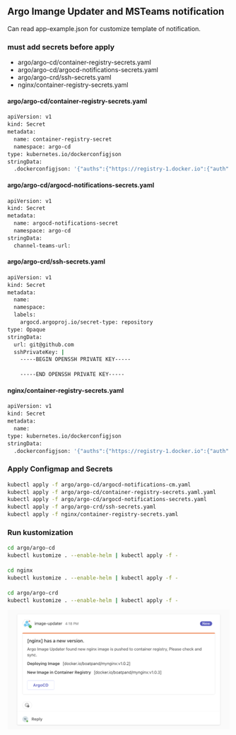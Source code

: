## Argo Imange Updater and MSTeams notification

Can read app-example.json for customize template of notification.

### must add secrets before apply
* argo/argo-cd/container-registry-secrets.yaml
* argo/argo-cd/argocd-notifications-secrets.yaml
* argo/argo-crd/ssh-secrets.yaml
* nginx/container-registry-secrets.yaml

#### argo/argo-cd/container-registry-secrets.yaml
```sh
apiVersion: v1
kind: Secret
metadata:
  name: container-registry-secret
  namespace: argo-cd
type: kubernetes.io/dockerconfigjson
stringData:
  .dockerconfigjson: '{"auths":{"https://registry-1.docker.io":{"auth":""}}}'
```

#### argo/argo-cd/argocd-notifications-secrets.yaml
```sh
apiVersion: v1
kind: Secret
metadata:
  name: argocd-notifications-secret
  namespace: argo-cd
stringData:
  channel-teams-url: 
```

#### argo/argo-crd/ssh-secrets.yaml
```sh
apiVersion: v1
kind: Secret
metadata:
  name: 
  namespace: 
  labels:
    argocd.argoproj.io/secret-type: repository
type: Opaque
stringData:
  url: git@github.com
  sshPrivateKey: |
    -----BEGIN OPENSSH PRIVATE KEY-----

    -----END OPENSSH PRIVATE KEY-----
```

#### nginx/container-registry-secrets.yaml
```sh
apiVersion: v1
kind: Secret
metadata:
  name: 
type: kubernetes.io/dockerconfigjson
stringData:
  .dockerconfigjson: '{"auths":{"https://registry-1.docker.io":{"auth":""}}}'
```

### Apply Configmap and Secrets
```sh
kubectl apply -f argo/argo-cd/argocd-notifications-cm.yaml
kubectl apply -f argo/argo-cd/container-registry-secrets.yaml.yaml
kubectl apply -f argo/argo-cd/argocd-notifications-secrets.yaml
kubectl apply -f argo/argo-crd/ssh-secrets.yaml
kubectl apply -f nginx/container-registry-secrets.yaml
```

### Run kustomization
```sh
cd argo/argo-cd
kubectl kustomize . --enable-helm | kubectl apply -f -

cd nginx
kubectl kustomize . --enable-helm | kubectl apply -f -

cd argo/argo-crd
kubectl kustomize . --enable-helm | kubectl apply -f -
```

![Alt text](./teams-noti.png?raw=true "teams-noti")